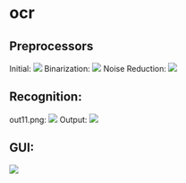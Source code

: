 # ocr

## Preprocessors
Initial:
![](https://i.binclub.dev/k9k4mat6.png)
Binarization:
![](https://i.binclub.dev/k9k4n1su.png)
Noise Reduction:
![](https://i.binclub.dev/k9k4n9oz.png)

## Recognition:
out11.png:
![](https://i.binclub.dev/k9k4pjw3.png)
Output:
![](https://i.binclub.dev/k9k4q5gr.png)

## GUI:
![](https://i.binclub.dev/k9k4qn2y.png)
